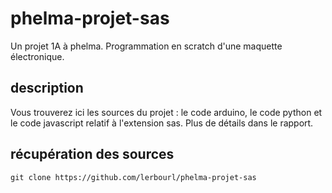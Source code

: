 # phelma-projet-sas
Un projet 1A à phelma. Programmation en scratch d'une maquette électronique.

## description
Vous trouverez ici les sources du projet : le code arduino, le code python et le code javascript relatif à l'extension sas. Plus de détails dans le rapport.

## récupération des sources
`git clone https://github.com/lerbourl/phelma-projet-sas`
